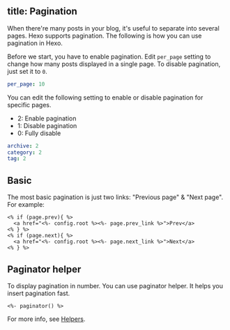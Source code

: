title: Pagination
---
When there're many posts in your blog, it's useful to separate into several pages. Hexo supports pagination. The following is how you can use pagination in Hexo.

Before we start, you have to enable pagination. Edit `per_page` setting to change how many posts displayed in a single page. To disable pagination, just set it to `0`.

``` yaml
per_page: 10
```

You can edit the following setting to enable or disable pagination for specific pages.

- 2: Enable pagination
- 1: Disable pagination
- 0: Fully disable

``` yaml
archive: 2
category: 2
tag: 2
```

## Basic

The most basic pagination is just two links: "Previous page" & "Next page". For example:

```
<% if (page.prev){ %>
  <a href="<%- config.root %><%- page.prev_link %>">Prev</a>
<% } %>
<% if (page.next){ %>
  <a href="<%- config.root %><%- page.next_link %>">Next</a>
<% } %>
```

## Paginator helper

To display pagination in number. You can use paginator helper. It helps you insert pagination fast.

```
<%- paginator() %>
```

For more info, see [Helpers](http://localhost:4000/docs/helpers.html#paginator).